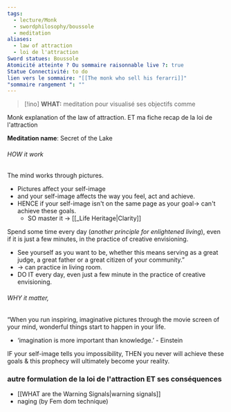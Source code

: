 ```yaml
---
tags:
  - lecture/Monk
  - swordphilosophy/boussole
  - meditation
aliases:
  - law of attraction
  - loi de l'attraction
Sword statues: Boussole
Atomicité atteinte ? Ou sommaire raisonnable live ?: true
Statue Connectivité: to do
lien vers le sommaire: "[[The monk who sell his ferarri]]"
"sommaire rangement ": ""
---
```


>[!ino] **WHAT:**  meditation pour visualisé ses objectifs comme 

Monk explanation of the law of attraction.  ET ma fiche recap de la loi de l'attraction


**Meditation name**: Secret of the Lake
###### HOW it work
The mind works through pictures. 
- Pictures affect your self-image 
- and your self-image affects the way you feel, act and achieve. 
- HENCE if your self-image isn't on the same page as your goal-> can't achieve these goals.
	- SO master it -> [[_Life Heritage|Clarity]]

Spend some time every day (*another principle for enlightened living*), even if it is just a few minutes, in the practice of creative envisioning. 
- See yourself as you want to be, whether this means serving as a great judge, a great father or a great citizen of your community.”
- -> can practice in living room.
- DO IT every day, even just a few minute in the practice of creative envisioning.

###### WHY it matter,
“When you run inspiring, imaginative pictures through the movie screen of your mind, wonderful things start to happen in your life.
- ‘imagination is more important than knowledge.’ - Einstein

IF your self-image tells you impossibility, THEN you never will achieve these goals & this prophecy will ultimately become your reality.


### autre formulation de la loi de l'attraction ET ses conséquences
- [[WHAT are the Warning Signals|warning signals]]
- naging (by Fem dom technique)
